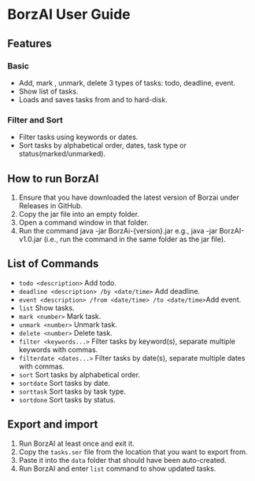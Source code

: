 # BorzAI User Guide

## Features 

### Basic

- Add, mark , unmark, delete 3 types of tasks: todo, deadline, event.
- Show list of tasks.
- Loads and saves tasks from and to hard-disk.

### Filter and Sort

- Filter tasks using keywords or dates.
- Sort tasks by alphabetical order, dates, task type or status(marked/unmarked).

## How to run BorzAI

1. Ensure that you have downloaded the latest version of Borzai under Releases in GitHub.
2. Copy the jar file into an empty folder.
3. Open a command window in that folder.
4. Run the command java -jar BorzAi-{version}.jar e.g., java -jar BorzAI-v1.0.jar (i.e., run the command in the same folder as the jar file).

## List of Commands

- `todo <description>` Add todo.
- `deadline <description> /by <date/time>` Add deadline.
- `event <description> /from <date/time> /to <date/time>`Add event.
- `list` Show tasks.
- `mark <number>` Mark task.
- `unmark <number>` Unmark task.
- `delete <number>` Delete task.
- `filter <keywords...>` Filter tasks by keyword(s), separate multiple keywords with commas.
- `filterdate <dates...>` Filter tasks by date(s), separate multiple dates with commas.
- `sort` Sort tasks by alphabetical order.
- `sortdate` Sort tasks by date.
- `sorttask` Sort tasks by task type.
- `sortdone` Sort tasks by status.

## Export and import 

1. Run BorzAI at least once and exit it.
2. Copy the `tasks.ser` file from the location that you want to export from.
3. Paste it into the `data` folder that should have been auto-created.
4. Run BorzAI and enter `list` command to show updated tasks.